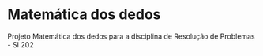 # Matemática dos dedos
Projeto Matemática dos dedos para a disciplina de Resolução de Problemas - SI 202
